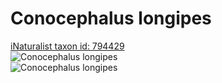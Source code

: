 
Conocephalus longipes
=====================
  
[iNaturalist taxon id: 794429](https://www.inaturalist.org/taxa/794429)  
![Conocephalus longipes](https://inaturalist-open-data.s3.amazonaws.com/photos/124279331/medium.jpeg)  
![Conocephalus longipes](https://inaturalist-open-data.s3.amazonaws.com/photos/115118417/medium.jpeg)